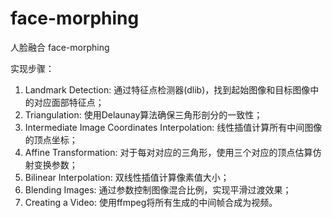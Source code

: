 # face-morphing
人脸融合 face-morphing

实现步骤：
1. Landmark Detection: 通过特征点检测器(dlib)，找到起始图像和目标图像中的对应面部特征点；
2. Triangulation: 使用Delaunay算法确保三角形剖分的一致性；
3. Intermediate Image Coordinates Interpolation: 线性插值计算所有中间图像的顶点坐标；
4. Affine Transformation: 对于每对对应的三角形，使用三个对应的顶点估算仿射变换参数；
5. Bilinear Interpolation: 双线性插值计算像素值大小；
6. Blending Images: 通过参数控制图像混合比例，实现平滑过渡效果；
7. Creating a Video: 使用ffmpeg将所有生成的中间帧合成为视频。
